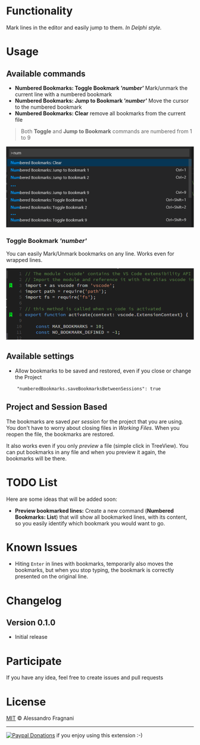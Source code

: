 # Functionality

Mark lines in the editor and easily jump to them. _In Delphi style._

# Usage

## Available commands

* **Numbered Bookmarks: Toggle Bookmark _'number'_** Mark/unmark the current line with a numbered bookmark
* **Numbered Bookmarks: Jump to Bookmark _'number'_** Move the cursor to the numbered bookmark
* **Numbered Bookmarks: Clear** remove all bookmarks from the current file

> Both **Toggle** and **Jump to Bookmark** commands are numbered from 1 to 9

![Commands](images/numbered-bookmarks-commands.png)

### Toggle Bookmark _'number'_

You can easily Mark/Unmark bookmarks on any line. Works even for wrapped lines.

![Toggle](images/numbered-bookmarks-toggle.png)

## Available settings

* Allow bookmarks to be saved and restored, even if you close or change the Project
```
    "numberedBookmarks.saveBookmarksBetweenSessions": true
```

## Project and Session Based

The bookmarks are saved _per session_ for the project that you are using. You don't have to worry about closing files in _Working Files_. When you reopen the file, the bookmarks are restored.

It also works even if you only _preview_ a file (simple click in TreeView). You can put bookmarks in any file and when you preview it again, the bookmarks will be there.

# TODO List

Here are some ideas that will be added soon:

* **Preview bookmarked lines:** Create a new command (**Numbered Bookmarks: List**) that will show all bookmarked lines, with its content, so you easily identify which bookmark you would want to go.

# Known Issues

- Hiting `Enter` in lines with bookmarks, temporarily also moves the bookmarks, but when you stop typing, the bookmark is correctly presented on the original line.

# Changelog

## Version 0.1.0

* Initial release

# Participate

If you have any idea, feel free to create issues and pull requests

# License

[MIT](LICENSE.md) &copy; Alessandro Fragnani

---

[![Paypal Donations](https://www.paypalobjects.com/en_US/i/btn/btn_donate_SM.gif)](https://www.paypal.com/cgi-bin/webscr?cmd=_donations&business=EP57F3B6FXKTU&lc=US&item_name=Alessandro%20Fragnani&item_number=vscode%20extensions&currency_code=USD&bn=PP%2dDonationsBF%3abtn_donate_SM%2egif%3aNonHosted) if you enjoy using this extension :-)